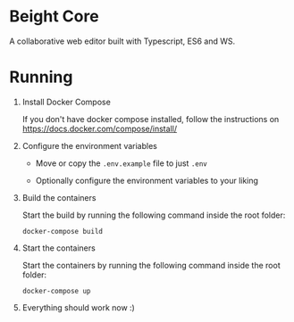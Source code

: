 # Beight Core
A collaborative web editor built with Typescript, ES6 and WS.

# Running
1. Install Docker Compose

      If you don't have docker compose installed, follow the instructions on https://docs.docker.com/compose/install/

2. Configure the environment variables

      - Move or copy the `.env.example` file to just `.env`

      - Optionally configure the environment variables to your liking

3. Build the containers

      Start the build by running the following command inside the root folder:

      `docker-compose build`

4. Start the containers

      Start the containers by running the following command inside the root folder:

      `docker-compose up`

5. Everything should work now :)
